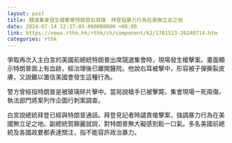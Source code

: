 ```yaml
---
layout: post
title: 競選集會發生槍擊案特朗普右耳傷　拜登指暴力行為在美無立足之地
date: 2024-07-14 12:37:03.000000000 +08:00
link: https://news.rthk.hk/rthk/ch/component/k2/1761523-20240714.htm
categories: rthk
---
```


爭取再次入主白宮的美國前總統特朗普出席競選集會時，現場發生槍擊案。畫面顯示特朗普面上有血跡，經治理後已離開醫院。他說右耳被擊中，形容被子彈撕裂皮膚，又說難以置信美國會發生這種行為。

警方曾經指特朗普是被玻璃碎片擊中。當局說槍手已被擊斃，集會現場一死兩傷，執法部門將案列作企圖行刺案調查。

白宮說總統拜登已經與特朗普通話。拜登見記者時譴責槍擊案，強調暴力行為在美國無立足之地。副總統賀錦麗就說，對特朗普無大礙感到鬆一口氣。多名美國前總統及各國政要都表達關注，指不能容許政治暴力。
